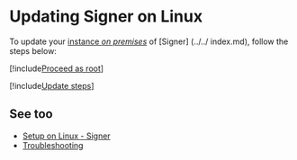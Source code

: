 ﻿# Updating Signer on Linux

To update your [instance *on premises*](../index.md) of [Signer] (../../ index.md), follow the steps below:

[!include[Proceed as root](../../../includes/linux/su.md)]

[!include[Update steps](../../../../../includes/signer/linux/update.md)]

## See too

* [Setup on Linux - Signer](index.md)
* [Troubleshooting](troubleshoot/index.md)